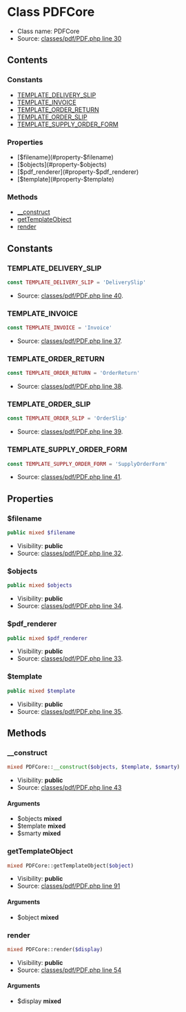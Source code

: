 Class PDFCore
=====================





* Class name: PDFCore
* Source: [classes/pdf/PDF.php line 30](https://github.com/PrestaShop/PrestaShop/blob/1.6.0.9/classes/pdf/PDF.php#L30)


Contents
--------

### Constants

* [TEMPLATE_DELIVERY_SLIP](#constant-TEMPLATE_DELIVERY_SLIP)
* [TEMPLATE_INVOICE](#constant-TEMPLATE_INVOICE)
* [TEMPLATE_ORDER_RETURN](#constant-TEMPLATE_ORDER_RETURN)
* [TEMPLATE_ORDER_SLIP](#constant-TEMPLATE_ORDER_SLIP)
* [TEMPLATE_SUPPLY_ORDER_FORM](#constant-TEMPLATE_SUPPLY_ORDER_FORM)

### Properties

* [$filename](#property-$filename)
* [$objects](#property-$objects)
* [$pdf_renderer](#property-$pdf_renderer)
* [$template](#property-$template)

### Methods

* [__construct](#method-__construct)
* [getTemplateObject](#method-getTemplateObject)
* [render](#method-render)


Constants
----------


### <a name="constant-TEMPLATE_DELIVERY_SLIP"></a>TEMPLATE_DELIVERY_SLIP

```php
const TEMPLATE_DELIVERY_SLIP = 'DeliverySlip'
```





* Source: [classes/pdf/PDF.php line 40](https://github.com/PrestaShop/PrestaShop/blob/1.6.0.9/classes/pdf/PDF.php#L40).


### <a name="constant-TEMPLATE_INVOICE"></a>TEMPLATE_INVOICE

```php
const TEMPLATE_INVOICE = 'Invoice'
```





* Source: [classes/pdf/PDF.php line 37](https://github.com/PrestaShop/PrestaShop/blob/1.6.0.9/classes/pdf/PDF.php#L37).


### <a name="constant-TEMPLATE_ORDER_RETURN"></a>TEMPLATE_ORDER_RETURN

```php
const TEMPLATE_ORDER_RETURN = 'OrderReturn'
```





* Source: [classes/pdf/PDF.php line 38](https://github.com/PrestaShop/PrestaShop/blob/1.6.0.9/classes/pdf/PDF.php#L38).


### <a name="constant-TEMPLATE_ORDER_SLIP"></a>TEMPLATE_ORDER_SLIP

```php
const TEMPLATE_ORDER_SLIP = 'OrderSlip'
```





* Source: [classes/pdf/PDF.php line 39](https://github.com/PrestaShop/PrestaShop/blob/1.6.0.9/classes/pdf/PDF.php#L39).


### <a name="constant-TEMPLATE_SUPPLY_ORDER_FORM"></a>TEMPLATE_SUPPLY_ORDER_FORM

```php
const TEMPLATE_SUPPLY_ORDER_FORM = 'SupplyOrderForm'
```





* Source: [classes/pdf/PDF.php line 41](https://github.com/PrestaShop/PrestaShop/blob/1.6.0.9/classes/pdf/PDF.php#L41).


Properties
----------


### <a name="property-$filename"></a>$filename

```php
public mixed $filename
```





* Visibility: **public**
* Source: [classes/pdf/PDF.php line 32](https://github.com/PrestaShop/PrestaShop/blob/1.6.0.9/classes/pdf/PDF.php#L32).


### <a name="property-$objects"></a>$objects

```php
public mixed $objects
```





* Visibility: **public**
* Source: [classes/pdf/PDF.php line 34](https://github.com/PrestaShop/PrestaShop/blob/1.6.0.9/classes/pdf/PDF.php#L34).


### <a name="property-$pdf_renderer"></a>$pdf_renderer

```php
public mixed $pdf_renderer
```





* Visibility: **public**
* Source: [classes/pdf/PDF.php line 33](https://github.com/PrestaShop/PrestaShop/blob/1.6.0.9/classes/pdf/PDF.php#L33).


### <a name="property-$template"></a>$template

```php
public mixed $template
```





* Visibility: **public**
* Source: [classes/pdf/PDF.php line 35](https://github.com/PrestaShop/PrestaShop/blob/1.6.0.9/classes/pdf/PDF.php#L35).


Methods
-------


### <a name="method-__construct"></a>__construct

```php
mixed PDFCore::__construct($objects, $template, $smarty)
```





* Visibility: **public**
* Source: [classes/pdf/PDF.php line 43](https://github.com/PrestaShop/PrestaShop/blob/1.6.0.9/classes/pdf/PDF.php#L43)


#### Arguments
* $objects **mixed**
* $template **mixed**
* $smarty **mixed**



### <a name="method-getTemplateObject"></a>getTemplateObject

```php
mixed PDFCore::getTemplateObject($object)
```





* Visibility: **public**
* Source: [classes/pdf/PDF.php line 91](https://github.com/PrestaShop/PrestaShop/blob/1.6.0.9/classes/pdf/PDF.php#L91)


#### Arguments
* $object **mixed**



### <a name="method-render"></a>render

```php
mixed PDFCore::render($display)
```





* Visibility: **public**
* Source: [classes/pdf/PDF.php line 54](https://github.com/PrestaShop/PrestaShop/blob/1.6.0.9/classes/pdf/PDF.php#L54)


#### Arguments
* $display **mixed**


